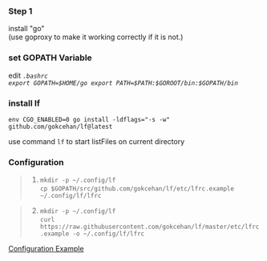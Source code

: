 ### Step 1
install "go"  
(use goproxy to make it working correctly if it is not.)  

### set GOPATH Variable

edit *`.bashrc`*  
*`
export GOPATH=$HOME/go
export PATH=$PATH:$GOROOT/bin:$GOPATH/bin  
`*

### install lf
`env CGO_ENABLED=0 go install -ldflags="-s -w" github.com/gokcehan/lf@latest`  

use command `lf` to start listFiles on current directory  

### Configuration
> 1. `mkdir -p ~/.config/lf`    
>`cp $GOPATH/src/github.com/gokcehan/lf/etc/lfrc.example ~/.config/lf/lfrc`  

> 2. `mkdir -p ~/.config/lf`  
`curl https://raw.githubusercontent.com/gokcehan/lf/master/etc/lfrc.example -o ~/.config/lf/lfrc`  

[Configuration Example](https://pkg.go.dev/github.com/gokcehan/lf#section-readme)  

